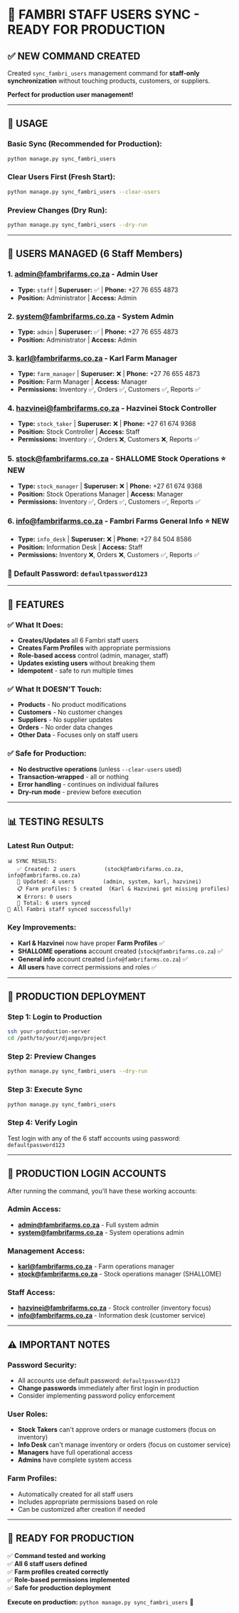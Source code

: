 # 👥 FAMBRI STAFF USERS SYNC - READY FOR PRODUCTION

## **✅ NEW COMMAND CREATED**

Created `sync_fambri_users` management command for **staff-only synchronization** without touching products, customers, or suppliers.

**Perfect for production user management!**

---

## **🚀 USAGE**

### **Basic Sync (Recommended for Production):**
```bash
python manage.py sync_fambri_users
```

### **Clear Users First (Fresh Start):**
```bash
python manage.py sync_fambri_users --clear-users
```

### **Preview Changes (Dry Run):**
```bash
python manage.py sync_fambri_users --dry-run
```

---

## **👥 USERS MANAGED (6 Staff Members)**

### **1. admin@fambrifarms.co.za** - Admin User
- **Type:** `staff` | **Superuser:** ✅ | **Phone:** +27 76 655 4873
- **Position:** Administrator | **Access:** Admin

### **2. system@fambrifarms.co.za** - System Admin  
- **Type:** `admin` | **Superuser:** ✅ | **Phone:** +27 76 655 4873
- **Position:** Administrator | **Access:** Admin

### **3. karl@fambrifarms.co.za** - Karl Farm Manager
- **Type:** `farm_manager` | **Superuser:** ❌ | **Phone:** +27 76 655 4873
- **Position:** Farm Manager | **Access:** Manager
- **Permissions:** Inventory ✅, Orders ✅, Customers ✅, Reports ✅

### **4. hazvinei@fambrifarms.co.za** - Hazvinei Stock Controller
- **Type:** `stock_taker` | **Superuser:** ❌ | **Phone:** +27 61 674 9368
- **Position:** Stock Controller | **Access:** Staff
- **Permissions:** Inventory ✅, Orders ❌, Customers ❌, Reports ✅

### **5. stock@fambrifarms.co.za** - SHALLOME Stock Operations ⭐ **NEW**
- **Type:** `stock_manager` | **Superuser:** ❌ | **Phone:** +27 61 674 9368
- **Position:** Stock Operations Manager | **Access:** Manager
- **Permissions:** Inventory ✅, Orders ✅, Customers ✅, Reports ✅

### **6. info@fambrifarms.co.za** - Fambri Farms General Info ⭐ **NEW**
- **Type:** `info_desk` | **Superuser:** ❌ | **Phone:** +27 84 504 8586
- **Position:** Information Desk | **Access:** Staff
- **Permissions:** Inventory ❌, Orders ❌, Customers ✅, Reports ✅

### **🔑 Default Password:** `defaultpassword123`

---

## **🔧 FEATURES**

### **✅ What It Does:**
- **Creates/Updates** all 6 Fambri staff users
- **Creates Farm Profiles** with appropriate permissions
- **Role-based access** control (admin, manager, staff)
- **Updates existing users** without breaking them
- **Idempotent** - safe to run multiple times

### **✅ What It DOESN'T Touch:**
- **Products** - No product modifications
- **Customers** - No customer changes  
- **Suppliers** - No supplier updates
- **Orders** - No order data changes
- **Other Data** - Focuses only on staff users

### **✅ Safe for Production:**
- **No destructive operations** (unless `--clear-users` used)
- **Transaction-wrapped** - all or nothing
- **Error handling** - continues on individual failures
- **Dry-run mode** - preview before execution

---

## **📊 TESTING RESULTS**

### **Latest Run Output:**
```
📊 SYNC RESULTS:
   ✅ Created: 2 users         (stock@fambrifarms.co.za, info@fambrifarms.co.za)
   🔄 Updated: 4 users         (admin, system, karl, hazvinei)
   📋 Farm profiles: 5 created  (Karl & Hazvinei got missing profiles)
   ❌ Errors: 0 users
   📱 Total: 6 users synced
🎉 All Fambri staff synced successfully!
```

### **Key Improvements:**
- **Karl & Hazvinei** now have proper **Farm Profiles** ✅
- **SHALLOME operations** account created (`stock@fambrifarms.co.za`) ✅
- **General info** account created (`info@fambrifarms.co.za`) ✅
- **All users** have correct permissions and roles ✅

---

## **🎯 PRODUCTION DEPLOYMENT**

### **Step 1: Login to Production**
```bash
ssh your-production-server
cd /path/to/your/django/project
```

### **Step 2: Preview Changes**
```bash
python manage.py sync_fambri_users --dry-run
```

### **Step 3: Execute Sync**
```bash
python manage.py sync_fambri_users
```

### **Step 4: Verify Login**
Test login with any of the 6 staff accounts using password: `defaultpassword123`

---

## **🔐 PRODUCTION LOGIN ACCOUNTS**

After running the command, you'll have these working accounts:

### **Admin Access:**
- **admin@fambrifarms.co.za** - Full system admin
- **system@fambrifarms.co.za** - System operations admin

### **Management Access:**
- **karl@fambrifarms.co.za** - Farm operations manager  
- **stock@fambrifarms.co.za** - Stock operations manager (SHALLOME)

### **Staff Access:**
- **hazvinei@fambrifarms.co.za** - Stock controller (inventory focus)
- **info@fambrifarms.co.za** - Information desk (customer service)

---

## **⚠️ IMPORTANT NOTES**

### **Password Security:**
- All accounts use default password: `defaultpassword123`
- **Change passwords** immediately after first login in production
- Consider implementing password policy enforcement

### **User Roles:**
- **Stock Takers** can't approve orders or manage customers (focus on inventory)
- **Info Desk** can't manage inventory or orders (focus on customer service)
- **Managers** have full operational access
- **Admins** have complete system access

### **Farm Profiles:**
- Automatically created for all staff users
- Includes appropriate permissions based on role
- Can be customized after creation if needed

---

## **🏁 READY FOR PRODUCTION**

✅ **Command tested and working**  
✅ **All 6 staff users defined**  
✅ **Farm profiles created correctly**  
✅ **Role-based permissions implemented**  
✅ **Safe for production deployment**  

**Execute on production:** `python manage.py sync_fambri_users` 🚀
